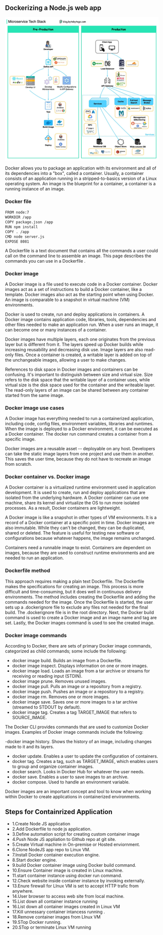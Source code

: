 


## Dockerizing a Node.js web app

<img src="/images/MicroservicesTechStack.jfif">


Docker allows you to package an application with its environment and all of its dependencies into a "box", called a container. Usually, a container consists of an application running in a stripped-to-basics version of a Linux operating system. An image is the blueprint for a container, a container is a running instance of an image.

### Docker file

```
FROM node:7
WORKDIR /app
COPY package.json /app
RUN npm install
COPY . /app
CMD node server.js
EXPOSE 8081
```

A Dockerfile is a text document that contains all the commands a user could call on the command line to assemble an image. This page describes the commands you can use in a Dockerfile .

### Docker image

A Docker image is a file used to execute code in a Docker container. Docker images act as a set of instructions to build a Docker container, like a template. Docker images also act as the starting point when using Docker. An image is comparable to a snapshot in virtual machine (VM) environments.

Docker is used to create, run and deploy applications in containers. A Docker image contains application code, libraries, tools, dependencies and other files needed to make an application run. When a user runs an image, it can become one or many instances of a container.


Docker images have multiple layers, each one originates from the previous layer but is different from it. The layers speed up Docker builds while increasing reusability and decreasing disk use. Image layers are also read-only files. Once a container is created, a writable layer is added on top of the unchangeable images, allowing a user to make changes.

References to disk space in Docker images and containers can be confusing. It's important to distinguish between size and virtual size. Size refers to the disk space that the writable layer of a container uses, while virtual size is the disk space used for the container and the writeable layer. The read-only layers of an image can be shared between any container started from the same image.

### Docker image use cases
A Docker image has everything needed to run a containerized application, including code, config files, environment variables, libraries and runtimes. When the image is deployed to a Docker environment, it can be executed as a Docker container. The docker run command creates a container from a specific image.

Docker images are a reusable asset -- deployable on any host. Developers can take the static image layers from one project and use them in another. This saves the user time, because they do not have to recreate an image from scratch.

### Docker container vs. Docker image

A Docker container is a virtualized runtime environment used in application development. It is used to create, run and deploy applications that are isolated from the underlying hardware. A Docker container can use one machine, share its kernel and virtualize the OS to run more isolated processes. As a result, Docker containers are lightweight.

A Docker image is like a snapshot in other types of VM environments. It is a record of a Docker container at a specific point in time. Docker images are also immutable. While they can't be changed, they can be duplicated, shared or deleted. The feature is useful for testing new software or configurations because whatever happens, the image remains unchanged.

Containers need a runnable image to exist. Containers are dependent on images, because they are used to construct runtime environments and are needed to run an application.


### Dockerfile method
This approach requires making a plain text Dockerfile. The Dockerfile makes the specifications for creating an image. This process is more difficult and time-consuming, but it does well in continuous delivery environments. The method includes creating the Dockerfile and adding the commands needed for the image. Once the Dockerfile is started, the user sets up a .dockerignore file to exclude any files not needed for the final build. The .dockerignore file is in the root directory. Next, the Docker build command is used to create a Docker image and an image name and tag are set. Lastly, the Docker images command is used to see the created image.



### Docker image commands

According to Docker, there are sets of primary Docker image commands, categorized as child commands; some include the following:

- docker image build. 
Builds an image from a Dockerfile.
- docker image inspect.
 Displays information on one or more images.
- docker image load.
 Loads an image from a tar archive or streams for receiving or reading input (STDIN).
- docker image prune. 
Removes unused images.
- docker image pull. 
Pulls an image or a repository from a registry.
- docker image push. 
Pushes an image or a repository to a registry.
- docker image rm.
 Removes one or more images.
- docker image save. 
Saves one or more images to a tar archive (streamed to STDOUT by default).
- docker image tag. 
Creates a tag TARGET_IMAGE that refers to SOURCE_IMAGE.

The Docker CLI provides commands that are used to customize Docker images. 
Examples of Docker image commands include the following:

 -docker image history. 
Shows the history of an image, including changes made to it and its layers.
- docker update. 
Enables a user to update the configuration of containers.
- docker tag. 
Creates a tag, such as TARGET_IMAGE, which enables users to group and organize container images.
- docker search. 
Looks in Docker Hub for whatever the user needs.
- docker save. 
Enables a user to save images to an archive.
- docker compose. 
Used to handle an environment variable.

Docker images are an important concept and tool to know when working within Docker to create applications in containerized environments.


## Steps for Containrized Application

- 1.Create Node JS application
- 2.Add Dockerfile to node js application.
- 3.Define automation script for creating custom container image
- 4.Push Node JS appliation to Github repo at git site.
- 5.Create Virtual machine in On-premise or Hosted enviornment.
- 6.Clone NodeJS app repo to Linux VM.
- 7.Install Docker container execution engine.
- 8.Start docker engine.
- 9.build Docker container image using Docker build command.
- 10.Ensure Container image is created in Linux machine.
- 11.start container instance using docker run command.
- 12.Check website inside container instance by invoking externally.
- 13.Enure firewall for LInux VM is set to accept HTTP trafic from anywhere.
- 14.User browser to access web site from local machine.
- 15.List down all container instance running 
- 16.List down all container images created in Linux VM
- 17.Kill unnessary  container intancess running .
- 18.Remove container images from LInux VM
- 19.STop Docker running.
- 20.STop or terminate Linux VM running